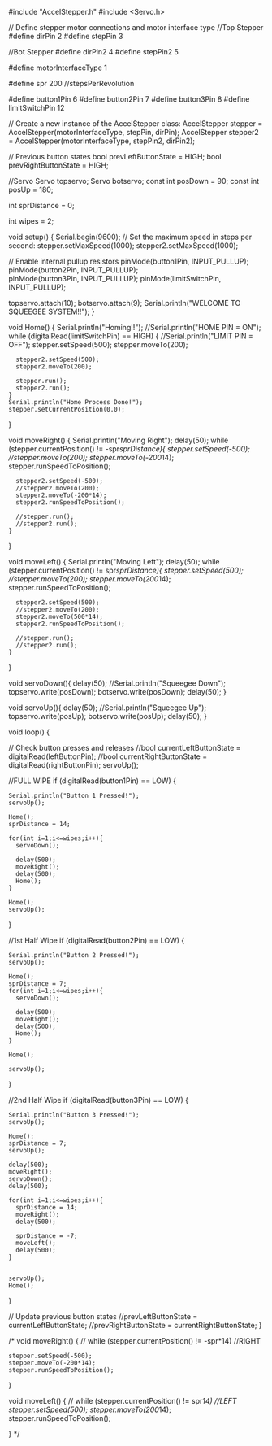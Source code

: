 #include "AccelStepper.h"
#include <Servo.h>

// Define stepper motor connections and motor interface type
//Top Stepper
#define dirPin 2
#define stepPin 3

//Bot Stepper
#define dirPin2 4
#define stepPin2 5

#define motorInterfaceType 1

#define spr 200 //stepsPerRevolution

#define button1Pin 6
#define button2Pin 7
#define button3Pin 8
#define limitSwitchPin 12

// Create a new instance of the AccelStepper class:
AccelStepper stepper = AccelStepper(motorInterfaceType, stepPin, dirPin);
AccelStepper stepper2 = AccelStepper(motorInterfaceType, stepPin2, dirPin2);


// Previous button states
bool prevLeftButtonState = HIGH;
bool prevRightButtonState = HIGH;


//Servo
Servo topservo;
Servo botservo;
const int posDown = 90;
const int posUp = 180;

int sprDistance = 0;

int wipes = 2;

void setup() {
  Serial.begin(9600);
  // Set the maximum speed in steps per second:
  stepper.setMaxSpeed(1000);
  stepper2.setMaxSpeed(1000);

  // Enable internal pullup resistors
  pinMode(button1Pin, INPUT_PULLUP);
  pinMode(button2Pin, INPUT_PULLUP);   
  pinMode(button3Pin, INPUT_PULLUP); 
  pinMode(limitSwitchPin, INPUT_PULLUP);


  topservo.attach(10);
  botservo.attach(9);
  Serial.println("WELCOME TO SQUEEGEE SYSTEM!!");
}


void Home() {
    Serial.println("Homing!!");
    //Serial.println("HOME PIN = ON");
    while (digitalRead(limitSwitchPin) == HIGH) {
      //Serial.println("LIMIT PIN = OFF");
      stepper.setSpeed(500);
      stepper.moveTo(200);

      stepper2.setSpeed(500);
      stepper2.moveTo(200);

      stepper.run();
      stepper2.run();
    }
    Serial.println("Home Process Done!");
    stepper.setCurrentPosition(0.0);

}



void moveRight() {
    Serial.println("Moving Right");
    delay(50);
    while (stepper.currentPosition() != -spr*sprDistance){
      stepper.setSpeed(-500);
      //stepper.moveTo(200);
      stepper.moveTo(-200*14);
      stepper.runSpeedToPosition();

      stepper2.setSpeed(-500);
      //stepper2.moveTo(200);
      stepper2.moveTo(-200*14);
      stepper2.runSpeedToPosition();
      
      //stepper.run();
      //stepper2.run();
    }
}

void moveLeft() {
    Serial.println("Moving Left");
    delay(50);
    while (stepper.currentPosition() != spr*sprDistance){
      stepper.setSpeed(500);
      //stepper.moveTo(200);
      stepper.moveTo(200*14);
      stepper.runSpeedToPosition();

      stepper2.setSpeed(500);
      //stepper2.moveTo(200);
      stepper2.moveTo(500*14);
      stepper2.runSpeedToPosition();
      
      //stepper.run();
      //stepper2.run();
    }
}


void servoDown(){
    delay(50);
    //Serial.println("Squeegee Down");
    topservo.write(posDown);
    botservo.write(posDown);
    delay(50);
}

void servoUp(){
    delay(50);
    //Serial.println("Squeegee Up");
    topservo.write(posUp);
    botservo.write(posUp);
    delay(50);
}




void loop() {

  // Check button presses and releases
  //bool currentLeftButtonState = digitalRead(leftButtonPin);
  //bool currentRightButtonState = digitalRead(rightButtonPin);
  servoUp();

  //FULL WIPE
  if (digitalRead(button1Pin) == LOW) {

    Serial.println("Button 1 Pressed!");
    servoUp();

    Home();
    sprDistance = 14;
    
    for(int i=1;i<=wipes;i++){
      servoDown();

      delay(500);
      moveRight();
      delay(500);
      Home();
    }
    
    Home();
    servoUp();
    
  }


  //1st Half Wipe
  if (digitalRead(button2Pin) == LOW) {
    
    Serial.println("Button 2 Pressed!");
    servoUp();

    Home();
    sprDistance = 7;
    for(int i=1;i<=wipes;i++){
      servoDown();
    
      delay(500);
      moveRight();
      delay(500);
      Home();
    }
    
    Home();

    servoUp();
  }

  //2nd Half Wipe
  if (digitalRead(button3Pin) == LOW) {
    
    Serial.println("Button 3 Pressed!");
    servoUp();

    Home();
    sprDistance = 7;
    servoUp();
    
    delay(500);
    moveRight();
    servoDown();
    delay(500);

    for(int i=1;i<=wipes;i++){
      sprDistance = 14;
      moveRight();
      delay(500);

      sprDistance = -7;
      moveLeft();
      delay(500);
    }
    

    servoUp();
    Home();
  }

   // Update previous button states
  //prevLeftButtonState = currentLeftButtonState;
  //prevRightButtonState = currentRightButtonState;
}





/*
void moveRight() {
 // while (stepper.currentPosition() != -spr*14) //RIGHT
  
    stepper.setSpeed(-500);
    stepper.moveTo(-200*14);
    stepper.runSpeedToPosition();
  
}

void moveLeft() {
 // while (stepper.currentPosition() != spr*14) //LEFT
    stepper.setSpeed(500);
    stepper.moveTo(200*14);
    stepper.runSpeedToPosition();
  
}
*/
